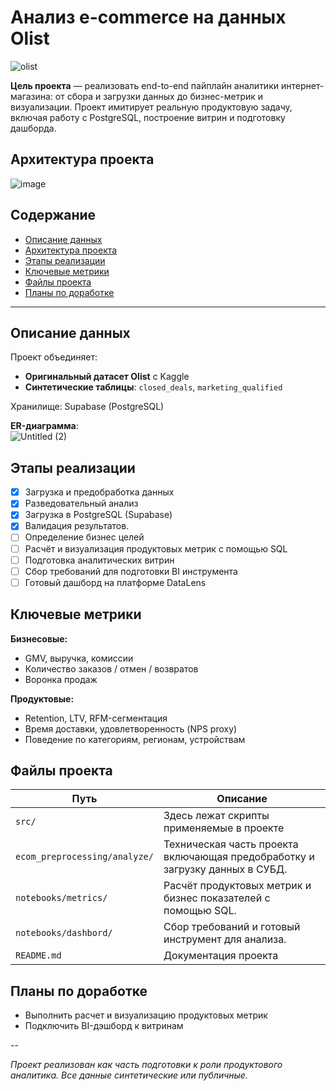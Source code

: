 

# Анализ e-commerce на данных Olist
![olist](https://github.com/user-attachments/assets/72dec008-62a1-4f3e-9d00-6ef02cc38b07)


**Цель проекта** — реализовать end-to-end пайплайн аналитики интернет-магазина: от сбора и загрузки данных до бизнес-метрик и визуализации. Проект имитирует реальную продуктовую задачу, включая работу с PostgreSQL, построение витрин и подготовку дашборда.

## Архитектура проекта
![image](https://github.com/user-attachments/assets/57364304-86cd-4919-8445-0decb2a11d1c)



## Содержание
- [Описание данных](#описание-данных)
- [Архитектура проекта](#архитектура-проекта)
- [Этапы реализации](#этапы-реализации)
- [Ключевые метрики](#ключевые-метрики)
- [Файлы проекта](#файлы-проекта)
- [Планы по доработке](#планы-по-доработке)

---

## Описание данных

Проект объединяет:
- **Оригинальный датасет Olist** с Kaggle
- **Синтетические таблицы**: `closed_deals`, `marketing_qualified`

Хранилище: Supabase (PostgreSQL)

**ER-диаграмма**:  
![Untitled (2)](https://github.com/user-attachments/assets/75bfd187-e43a-436c-a7ba-98a3c29632ae)



## Этапы реализации

- [x] Загрузка и предобработка данных
- [x] Разведовательный анализ
- [x] Загрузка в PostgreSQL (Supabase)
- [x] Валидация результатов.
- [ ] Определение бизнес целей
- [ ] Расчёт и визуализация продуктовых метрик с помощью SQL
- [ ] Подготовка аналитических витрин
- [ ] Сбор требований для подготовки BI инструмента 
- [ ] Готовый дашборд на платформе DataLens

## Ключевые метрики

**Бизнесовые:**
- GMV, выручка, комиссии
- Количество заказов / отмен / возвратов
- Воронка продаж

**Продуктовые:**
- Retention, LTV, RFM-сегментация
- Время доставки, удовлетворенность (NPS proxy)
- Поведение по категориям, регионам, устройствам

## Файлы проекта

| Путь | Описание |
|------|----------|
| `src/` | Здесь лежат скрипты применяемые в проекте|
| `ecom_preprocessing/analyze/` | Техническая часть проекта включающая предобработку и загрузку данных в СУБД. |
| `notebooks/metrics/` | Расчёт продуктовых метрик и бизнес показателей с помощью SQL. |
| `notebooks/dashbord/` | Сбор требований и готовый инструмент для анализа. |
| `README.md` | Документация проекта |

## Планы по доработке

- Выполнить расчет и визуализацию продуктовых метрик
- Подключить BI-дэшборд к витринам

--

*Проект реализован как часть подготовки к роли продуктового аналитика. Все данные синтетические или публичные.*
